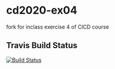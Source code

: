 # cd2020-ex04
fork for inclass exercise 4 of CICD course

## Travis Build Status

[![Build Status](https://app.travis-ci.com/pasci199601815/cd2020-ex04.svg?branch=master)](https://app.travis-ci.com/pasci199601815/cd2020-ex04)
